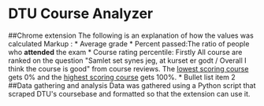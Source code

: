 # DTU Course Analyzer

##Chrome extension
The following is an explanation of how the values was calculated
Markup : * Average grade
         * Percent passed:The ratio of people who **attended** the exam
         * Course rating percentile: Firstly All course are ranked on the question "Samlet set synes jeg, at kurset er godt / Overall I think the course is good" from course reviews. The [lowest scoring course](https://evaluering.dtu.dk/kursus/11343/123826) gets 0% and the [highest scoring course](https://evaluering.dtu.dk/kursus/26122/106759) gets 100%.
          * Bullet list item 2
##Data gathering and analysis
Data was gathered using a Python script that scraped DTU's coursebase and formatted so that the extension can use it.

